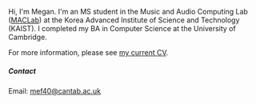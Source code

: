 Hi, I'm Megan. I'm an MS student in the Music and Audio Computing Lab ([MACLab](https://mac.kaist.ac.kr)) at the Korea Advanced Institute of Science and Technology (KAIST). I completed my BA in Computer Science at the University of Cambridge.

For more information, please see [my current CV](assets/documents/cv.pdf).


##### Contact

Email: [mef40@cantab.ac.uk](mailto:mef40@cantab.ac.uk)